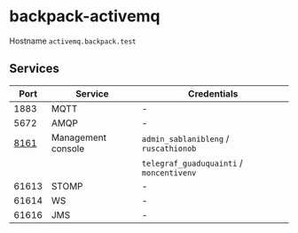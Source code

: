 # backpack-activemq

Hostname `activemq.backpack.test`

## Services

| Port | Service | Credentials
| ---- | ------- | -----------
| 1883 | MQTT | -
| 5672 | AMQP | -
| [8161](http://activemq.backpack.test:8161) | Management console | `admin_sablanibleng` / `ruscathionob`
| | | `telegraf_guaduquainti` / `moncentivenv`
| 61613 | STOMP | -
| 61614 | WS | -
| 61616 | JMS | -
